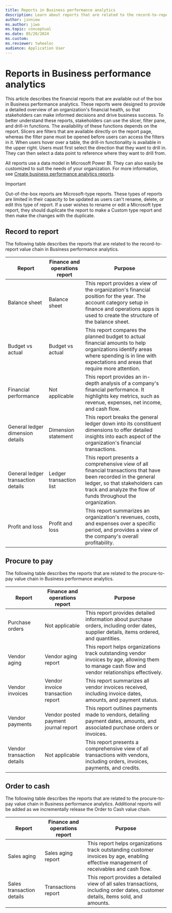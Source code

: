 ```yaml
---
title: Reports in Business performance analytics
description: Learn about reports that are related to the record-to-report value chain in business performance analytics, including a table outlining various aspects of reports.
author: jinniew
ms.author: jiwo
ms.topic: conceptual
ms.date: 05/20/2024
ms.custom:
ms.reviewer: twheeloc 
audience: Application User
---
```


# Reports in Business performance analytics

This article describes the financial reports that are available out of the box in Business performance analytics. These reports were designed to provide a detailed overview of an organization's financial health, so that stakeholders can make informed decisions and drive business success. To better understand these reports, stakeholders can use the slicer, filter pane, and drill-in functions. The availability of these functions depends on the report. Slicers are filters that are available directly on the report page, whereas the filter pane must be opened before users can access the filters in it. When users hover over a table, the drill-in functionality is available in the upper right. Users must first select the direction that they want to drill in. They can then select a data point to reference where they want to drill from.

All reports use a data model in Microsoft Power BI. They can also easily be customized to suit the needs of your organization. For more information, see [Create business performance analytics reports](how-to-create-and-edit-reports.md).

> [!Important]
> Out-of-the-box reports are Microsoft-type reports. These types of reports are limited in their capacity to be updated as users can't rename, delete, or edit this type of report. If a user wishes to rename or edit a Microsoft type report, they should duplicate the report to make a Custom type report and then make the changes with the duplicate.

## Record to report

The following table describes the reports that are related to the record-to-report value chain in Business performance analytics.

| Report                             | Finance and operations report | Purpose |
| ---------------------------------- | ----------------------------- | ------- |
| Balance sheet                      | Balance sheet                 | This report provides a view of the organization's financial position for the year. The account category setup in finance and operations apps is used to create the structure of the balance sheet. |
| Budget vs actual                   | Budget vs actual              | This report compares the planned budget to actual financial amounts to help organizations identify areas where spending is in line with expectations and areas that require more attention. |
| Financial performance              | Not applicable                | This report provides an in-depth analysis of a company's financial performance. It highlights key metrics, such as revenue, expenses, net income, and cash flow. |
| General ledger dimension details   | Dimension statement           | This report breaks the general ledger down into its constituent dimensions to offer detailed insights into each aspect of the organization's financial transactions. |
| General ledger transaction details | Ledger transaction list       | This report presents a comprehensive view of all financial transactions that have been recorded in the general ledger, so that stakeholders can track and analyze the flow of funds throughout the organization. |
| Profit and loss                    | Profit and loss               | This report summarizes an organization's revenues, costs, and expenses over a specific period, and provides a view of the company's overall profitability. |

## Procure to pay

The following table describes the reports that are related to the procure-to-pay value chain in Business performance analytics.

| Report                    | Finance and operations report | Purpose                                                                                                                         |
| ------------------------- | ----------------------------- | ------------------------------------------------------------------------------------------------------------------------------- |
| Purchase orders           | Not applicable        | This report provides detailed information about purchase orders, including order dates, supplier details, items ordered, and quantities.   |
| Vendor aging              | Vendor aging report           | This report helps organizations track outstanding vendor invoices by age, allowing them to manage cash flow and vendor relationships effectively. |
| Vendor invoices           | Vendor invoice transaction report         | This report summarizes all vendor invoices received, including invoice dates, amounts, and payment status.                       |
| Vendor payments           | Vendor posted payment journal report         | This report outlines payments made to vendors, detailing payment dates, amounts, and associated purchase orders or invoices.       |
| Vendor transaction details| Not applicable       | This report presents a comprehensive view of all transactions with vendors, including orders, invoices, payments, and credits.              |

## Order to cash

The following table describes the reports that are related to the procure-to-pay value chain in Business performance analytics. Additional reports will be added as we incrementally release the Order to Cash value chain.

| Report                   | Finance and operations report | Purpose                                                                                                                     |
| ------------------------ | ----------------------------- | --------------------------------------------------------------------------------------------------------------------------- |
| Sales aging              | Sales aging report            | This report helps organizations track outstanding customer invoices by age, enabling effective management of receivables and cash flow. |
| Sales transaction details| Transactions report        | This report provides a detailed view of all sales transactions, including order dates, customer details, items sold, and amounts.        |


